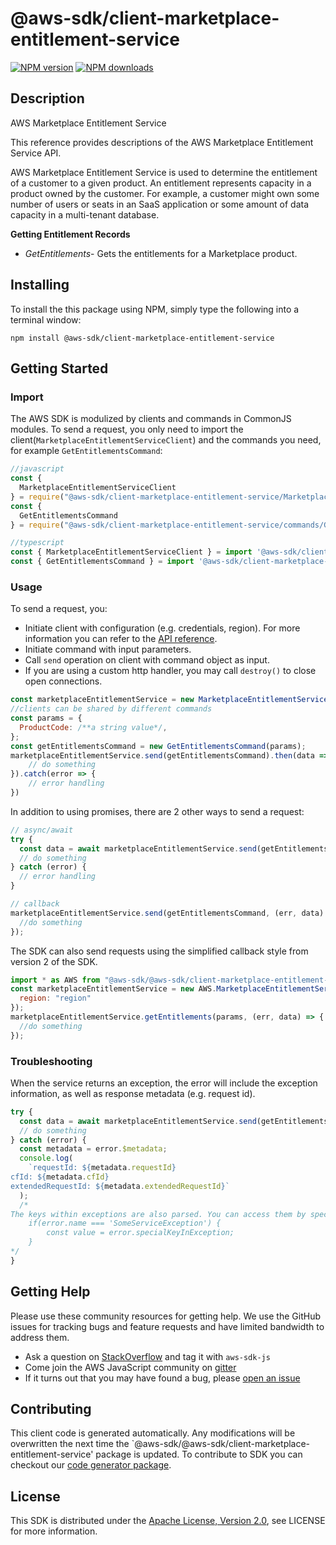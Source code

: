 # @aws-sdk/client-marketplace-entitlement-service

[![NPM version](https://img.shields.io/npm/v/@aws-sdk/client-marketplace-entitlement-service/preview.svg)](https://www.npmjs.com/package/@aws-sdk/client-marketplace-entitlement-service)
[![NPM downloads](https://img.shields.io/npm/dm/@aws-sdk/client-marketplace-entitlement-service.svg)](https://www.npmjs.com/package/@aws-sdk/client-marketplace-entitlement-service)

## Description

<fullname>AWS Marketplace Entitlement Service</fullname> <p>This reference provides descriptions of the AWS Marketplace Entitlement Service API.</p> <p>AWS Marketplace Entitlement Service is used to determine the entitlement of a customer to a given product. An entitlement represents capacity in a product owned by the customer. For example, a customer might own some number of users or seats in an SaaS application or some amount of data capacity in a multi-tenant database.</p> <p> <b>Getting Entitlement Records</b> </p> <ul> <li> <p> <i>GetEntitlements</i>- Gets the entitlements for a Marketplace product.</p> </li> </ul>

## Installing

To install the this package using NPM, simply type the following into a terminal window:

```
npm install @aws-sdk/client-marketplace-entitlement-service
```

## Getting Started

### Import

The AWS SDK is modulized by clients and commands in CommonJS modules. To send a request, you only need to import the client(`MarketplaceEntitlementServiceClient`) and the commands you need, for example `GetEntitlementsCommand`:

```javascript
//javascript
const {
  MarketplaceEntitlementServiceClient
} = require("@aws-sdk/client-marketplace-entitlement-service/MarketplaceEntitlementServiceClient");
const {
  GetEntitlementsCommand
} = require("@aws-sdk/client-marketplace-entitlement-service/commands/GetEntitlementsCommand");
```

```javascript
//typescript
const { MarketplaceEntitlementServiceClient } = import '@aws-sdk/client-marketplace-entitlement-service/MarketplaceEntitlementServiceClient';
const { GetEntitlementsCommand } = import '@aws-sdk/client-marketplace-entitlement-service/commands/GetEntitlementsCommand';
```

### Usage

To send a request, you:

- Initiate client with configuration (e.g. credentials, region). For more information you can refer to the [API reference][].
- Initiate command with input parameters.
- Call `send` operation on client with command object as input.
- If you are using a custom http handler, you may call `destroy()` to close open connections.

```javascript
const marketplaceEntitlementService = new MarketplaceEntitlementServiceClient({region: 'region'});
//clients can be shared by different commands
const params = {
  ProductCode: /**a string value*/,
};
const getEntitlementsCommand = new GetEntitlementsCommand(params);
marketplaceEntitlementService.send(getEntitlementsCommand).then(data => {
    // do something
}).catch(error => {
    // error handling
})
```

In addition to using promises, there are 2 other ways to send a request:

```javascript
// async/await
try {
  const data = await marketplaceEntitlementService.send(getEntitlementsCommand);
  // do something
} catch (error) {
  // error handling
}
```

```javascript
// callback
marketplaceEntitlementService.send(getEntitlementsCommand, (err, data) => {
  //do something
});
```

The SDK can also send requests using the simplified callback style from version 2 of the SDK.

```javascript
import * as AWS from "@aws-sdk/@aws-sdk/client-marketplace-entitlement-service/MarketplaceEntitlementService";
const marketplaceEntitlementService = new AWS.MarketplaceEntitlementService({
  region: "region"
});
marketplaceEntitlementService.getEntitlements(params, (err, data) => {
  //do something
});
```

### Troubleshooting

When the service returns an exception, the error will include the exception information, as well as response metadata (e.g. request id).

```javascript
try {
  const data = await marketplaceEntitlementService.send(getEntitlementsCommand);
  // do something
} catch (error) {
  const metadata = error.$metadata;
  console.log(
    `requestId: ${metadata.requestId}
cfId: ${metadata.cfId}
extendedRequestId: ${metadata.extendedRequestId}`
  );
  /*
The keys within exceptions are also parsed. You can access them by specifying exception names:
    if(error.name === 'SomeServiceException') {
        const value = error.specialKeyInException;
    }
*/
}
```

## Getting Help

Please use these community resources for getting help. We use the GitHub issues for tracking bugs and feature requests and have limited bandwidth to address them.

- Ask a question on [StackOverflow](https://stackoverflow.com/questions/tagged/aws-sdk-js) and tag it with `aws-sdk-js`
- Come join the AWS JavaScript community on [gitter](https://gitter.im/aws/aws-sdk-js-v3)
- If it turns out that you may have found a bug, please [open an issue](https://github.com/aws/aws-sdk-js-v3/issues)

## Contributing

This client code is generated automatically. Any modifications will be overwritten the next time the `@aws-sdk/@aws-sdk/client-marketplace-entitlement-service' package is updated. To contribute to SDK you can checkout our [code generator package][].

## License

This SDK is distributed under the
[Apache License, Version 2.0](http://www.apache.org/licenses/LICENSE-2.0),
see LICENSE for more information.

[code generator package]: https://github.com/aws/aws-sdk-js-v3/tree/master/packages/service-types-generator
[api reference]: https://docs.aws.amazon.com/AWSJavaScriptSDK/latest/
